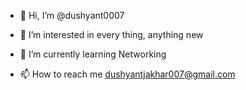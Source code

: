 - 👋 Hi, I’m @dushyant0007
- 👀 I’m interested in every thing, anything new
- 🌱 I’m currently learning Networking

- 📫 How to reach me  dushyantjakhar007@gmail.com

<!---
dushyant0007/dushyant0007 is a ✨ special ✨ repository because its `README.md` (this file) appears on your GitHub profile.
You can click the Preview link to take a look at your changes.
--->
